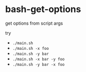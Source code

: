 # bash-get-options #

get options from script args

try 

- `./main.sh`
- `./main.sh -x foo`
- `./main.sh -y bar`
- `./main.sh -x bar -y foo`
- `./main.sh -y bar -x foo`
